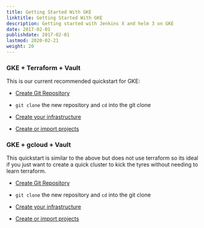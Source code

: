 ```yaml
---
title: Getting Started With GKE
linktitle: Getting Started With GKE
description: Getting started with Jenkins X and helm 3 on GKE
date: 2017-02-01
publishdate: 2017-02-01
lastmod: 2020-02-21
weight: 20
---
```


### GKE + Terraform + Vault
This is our current recommended quickstart for GKE:

*  <a href="https://github.com/jx3-gitops-repositories/jx3-gke-terraform-vault/generate" target="github" class="btn bg-primary text-light">Create Git Repository</a> 

* `git clone` the new repository and `cd`  into the git clone

*  <a href="https://github.com/jx3-gitops-repositories/jx3-gke-terraform-vault/blob/master/bin/README.md" 
    target="github" class="btn bg-primary text-light" 
    title="use your new git repository to create your cloud infrastructure and install Jenkins X">
    Create your infrastructure
  </a> 

*  <a href="/docs/v3/create-project/" class="btn bg-primary text-light">Create or import projects</a> 


### GKE + gcloud + Vault 
This quickstart is similar to the above but does not use terraform so its ideal if you just want to create a quick cluster to kick the tyres without needing to learn terraform.

*  <a href="https://github.com/jx3-gitops-repositories/jx3-gke-gcloud-vault/generate" target="github" class="btn bg-primary text-light">Create Git Repository</a> 

* `git clone` the new repository and `cd`  into the git clone

*  <a href="https://github.com/jx3-gitops-repositories/jx3-gke-gcloud-vault/blob/master/bin/README.md" 
    target="github" class="btn bg-primary text-light" 
    title="use your new git repository to create your cloud infrastructure and install Jenkins X">
    Create your infrastructure
  </a> 

*  <a href="/docs/v3/create-project/" class="btn bg-primary text-light">Create or import projects</a>

